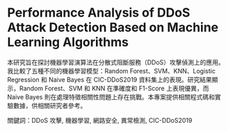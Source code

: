 # Performance Analysis of DDoS Attack Detection Based on Machine Learning Algorithms
本研究旨在探討機器學習演算法在分散式阻斷服務（DDoS）攻擊偵測上的應用。我比較了五種不同的機器學習模型：Random Forest、SVM、KNN、Logistic Regression 和 Naive Bayes 在 CIC-DDoS2019 資料集上的表現。研究結果顯示，Random Forest、SVM 和 KNN 在準確度和 F1-Score 上表現優異，而 Naive Bayes 則在處理特徵相關性問題上存在挑戰。本專案提供相關程式碼和實驗數據，供相關研究者參考。  

關鍵詞：DDoS 攻擊, 機器學習, 網路安全, 異常檢測, CIC-DDoS2019
